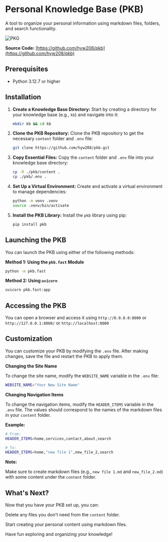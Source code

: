 # Personal Knowledge Base (PKB)

A tool to organize your personal information using markdown files, folders, and search functionality.

![PKG](screenshot.png)

**Source Code:** [https://github.com/hyw208/pkb](https://github.com/hyw208/pkb)


## Prerequisites

- Python 3.12.7 or higher

## Installation

1.  **Create a Knowledge Base Directory:**
    Start by creating a directory for your knowledge base (e.g., `kb`) and navigate into it:

    ```bash
    mkdir kb && cd kb
    ```

2.  **Clone the PKB Repository:**
    Clone the PKB repository to get the necessary `content` folder and `.env` file:

    ```bash
    git clone https://github.com/hyw208/pkb.git
    ```

3.  **Copy Essential Files:**
    Copy the `content` folder and `.env` file into your knowledge base directory:

    ```bash
    cp -R ./pkb/content .
    cp ./pkb/.env .
    ```

4.  **Set Up a Virtual Environment:**
    Create and activate a virtual environment to manage dependencies:

    ```bash
    python -m venv .venv
    source .venv/bin/activate
    ```

5.  **Install the PKB Library:**
    Install the `pkb` library using pip:

    ```bash
    pip install pkb
    ```

## Launching the PKB

You can launch the PKB using either of the following methods:

**Method 1: Using the `pkb.fast` Module**

```bash
python -m pkb.fast
```

**Method 2: Using `uvicorn`**

```bash
uvicorn pkb.fast:app
```

## Accessing the PKB

You can open a browser and access it using `http://0.0.0.0:8000` or `http://127.0.0.1:8000/` or `http://localhost:8000` 


## Customization

You can customize your PKB by modifying the `.env` file. After making changes, save the file and restart the PKB to apply them.

**Changing the Site Name**

To change the site name, modify the `WEBSITE_NAME` variable in the `.env` file:

```bash
WEBSITE_NAME="Your New Site Name"
```

**Changing Navigation Items**

To change the navigation items, modify the `HEADER_ITEMS` variable in the `.env` file. The values should correspond to the names of the markdown files in your `content` folder.

**Example:**

```bash
# From:
HEADER_ITEMS=home,services,contact,about,search

# To:
HEADER_ITEMS=home,"new file 1",new_file_2,search
```
**Note:** 

Make sure to create markdown files (e.g., `new file 1.md` and `new_file_2.md`) with some content under the `content` folder.

## What's Next?

Now that you have your PKB set up, you can:

Delete any files you don't need from the `content` folder.

Start creating your personal content using markdown files.

Have fun exploring and organizing your knowledge!